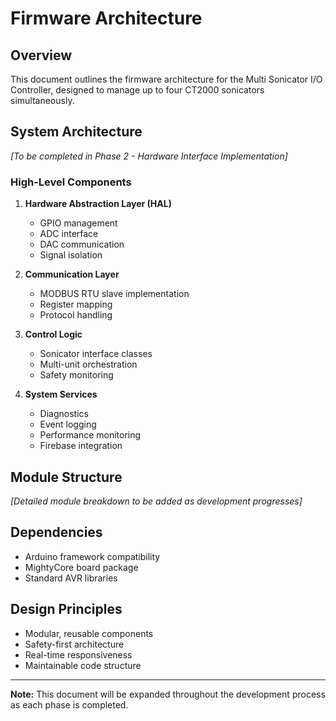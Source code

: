 # Firmware Architecture

## Overview

This document outlines the firmware architecture for the Multi Sonicator I/O Controller, designed to manage up to four CT2000 sonicators simultaneously.

## System Architecture

*[To be completed in Phase 2 - Hardware Interface Implementation]*

### High-Level Components

1. **Hardware Abstraction Layer (HAL)**
   - GPIO management
   - ADC interface
   - DAC communication
   - Signal isolation

2. **Communication Layer**
   - MODBUS RTU slave implementation
   - Register mapping
   - Protocol handling

3. **Control Logic**
   - Sonicator interface classes
   - Multi-unit orchestration
   - Safety monitoring

4. **System Services**
   - Diagnostics
   - Event logging
   - Performance monitoring
   - Firebase integration

## Module Structure

*[Detailed module breakdown to be added as development progresses]*

## Dependencies

- Arduino framework compatibility
- MightyCore board package
- Standard AVR libraries

## Design Principles

- Modular, reusable components
- Safety-first architecture
- Real-time responsiveness
- Maintainable code structure

---

**Note:** This document will be expanded throughout the development process as each phase is completed.
